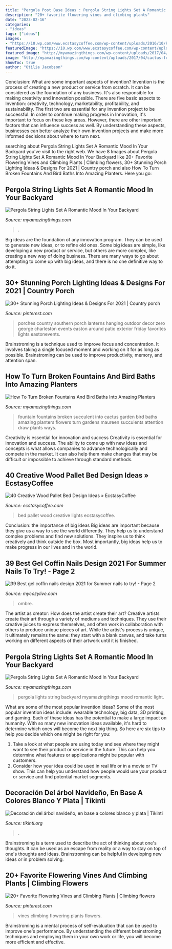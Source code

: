 ```yaml
---
title: "Pergola Post Base Ideas : Pergola String Lights Set A Romantic Mood In Your Backyard"
description: "20+ favorite flowering vines and climbing plants"
date: "2023-02-16"
categories:
- "ideas"
tags: ["ideas"]
images:
- "https://i0.wp.com/www.ecstasycoffee.com/wp-content/uploads/2016/10/Rustic-Pallet-Bed-Frame-with-Lights.jpg?resize=720%2C960"
featuredImage: "https://i0.wp.com/www.ecstasycoffee.com/wp-content/uploads/2016/10/Rustic-Pallet-Bed-Frame-with-Lights.jpg?resize=720%2C960"
featured_image: "http://myamazingthings.com/wp-content/uploads/2017/04/cactus-fountain--759x1024.jpeg"
image: "http://myamazingthings.com/wp-content/uploads/2017/04/cactus-fountain--759x1024.jpeg"
ShowToc: true
author: "Otilia Jacobson"
---
```



Conclusion: What are some important aspects of invention?
Invention is the process of creating a new product or service from scratch. It can be considered as the foundation of any business. It's also responsible for making creativity and innovation possible. There are five basic aspects to Invention: creativity, technology, marketability, profitability, and sustainability. The first two are essential for any invention project to be successful. In order to continue making progress in Innovation, it's important to focus on these key areas. However, there are other important factors that can influence success as well. By understanding these aspects, businesses can better analyze their own invention projects and make more informed decisions about where to turn next.

	

		
searching about Pergola String Lights Set A Romantic Mood In Your Backyard you've visit to the right web. We have 8 Images about Pergola String Lights Set A Romantic Mood In Your Backyard like 20+ Favorite Flowering Vines and Climbing Plants | Climbing flowers, 30+ Stunning Porch Lighting Ideas &amp; Designs For 2021 | Country porch and also How To Turn Broken Fountains And Bird Baths Into Amazing Planters. Here you go:
		
    
## Pergola String Lights Set A Romantic Mood In Your Backyard

<img loading=lazy src="https://myamazingthings.com/wp-content/uploads/2017/05/string-lights.jpg" onerror="this.onerror=null;this.src='https://tse3.mm.bing.net/th?id=OIP.puvU5PL96VWoNjmo7_f_HQHaF7&amp;pid=15.1';" alt="Pergola String Lights Set A Romantic Mood In Your Backyard">

_Source: myamazingthings.com_

>. 

	

Big ideas are the foundation of any innovation program. They can be used to generate new ideas, or to refine old ones. Some big ideas are simple, like developing a new product or service, but others are more complex, like creating a new way of doing business. There are many ways to go about attempting to come up with big ideas, and there is no one definitive way to do it.

    
## 30+ Stunning Porch Lighting Ideas &amp; Designs For 2021 | Country Porch

<img loading=lazy src="https://i.pinimg.com/736x/1f/95/86/1f9586dc2830d7217d6de6645bf91f5d.jpg" onerror="this.onerror=null;this.src='https://tse3.mm.bing.net/th?id=OIP.5DUrWStQtuij_CWF_F5JbQHaKE&amp;pid=15.1';" alt="30+ Stunning Porch Lighting Ideas &amp; Designs For 2021 | Country porch">

_Source: pinterest.com_

>porches country southern porch lanterns hanging outdoor decor zero george charleston events easton around patio exterior friday favorites lights eastonevents. 

	

Brainstroming is a technique used to improve focus and concentration. It involves taking a single focused moment and working on it for as long as possible. Brainstroming can be used to improve productivity, memory, and attention span.

    
## How To Turn Broken Fountains And Bird Baths Into Amazing Planters

<img loading=lazy src="http://myamazingthings.com/wp-content/uploads/2017/04/cactus-fountain--759x1024.jpeg" onerror="this.onerror=null;this.src='https://tse4.mm.bing.net/th?id=OIP.K8EyORsqfZG2ow4879BoGgHaJ_&amp;pid=15.1';" alt="How To Turn Broken Fountains And Bird Baths Into Amazing Planters">

_Source: myamazingthings.com_

>fountain fountains broken succulent into cactus garden bird baths amazing planters flowers turn gardens maureen succulents attention draw plants ways. 

	

Creativity is essential for innovation and success
Creativity is essential for innovation and success. The ability to come up with new ideas and concepts is what allows companies to advance technologically and compete in the market. It can also help them make changes that may be difficult or impossible to achieve through standard methods.

    
## 40 Creative Wood Pallet Bed Design Ideas » EcstasyCoffee

<img loading=lazy src="https://i0.wp.com/www.ecstasycoffee.com/wp-content/uploads/2016/10/Rustic-Pallet-Bed-Frame-with-Lights.jpg?resize=720%2C960" onerror="this.onerror=null;this.src='https://tse4.mm.bing.net/th?id=OIP.OQ6QtbR80bJzUKSsFY9aMAHaJ4&amp;pid=15.1';" alt="40 Creative Wood Pallet Bed Design Ideas » EcstasyCoffee">

_Source: ecstasycoffee.com_

>bed pallet wood creative lights ecstasycoffee. 

	

Conclusion: the importance of big ideas
Big ideas are important because they give us a way to see the world differently. They help us to understand complex problems and find new solutions. They inspire us to think creatively and think outside the box. Most importantly, big ideas help us to make progress in our lives and in the world.

    
## 39 Best Gel Coffin Nails Design 2021 For Summer Nails To Try! - Page 2

<img loading=lazy src="https://mycozylive.com/wp-content/uploads/2021/05/13-768x1152.jpg" onerror="this.onerror=null;this.src='https://tse1.mm.bing.net/th?id=OIP.SXj8TVhj8GTz0ICb7osEDwHaLH&amp;pid=15.1';" alt="39 Best gel coffin nails design 2021 for Summer nails to try! - Page 2">

_Source: mycozylive.com_

>ombre. 

	

The artist as creator: How does the artist create their art?
Creative artists create their art through a variety of mediums and techniques. They use their creative juices to express themselves, and often work in collaboration with others to produce unique pieces of art. While the artist's process is unique, it ultimately remains the same: they start with a blank canvas, and take turns working on different aspects of their artwork until it is finished.

    
## Pergola String Lights Set A Romantic Mood In Your Backyard

<img loading=lazy src="http://myamazingthings.com/wp-content/uploads/2017/05/pergola-string-lights.jpg" onerror="this.onerror=null;this.src='https://tse1.mm.bing.net/th?id=OIP.6LjvwgW5gxvoj6MUsZ_GGwHaD3&amp;pid=15.1';" alt="Pergola String Lights Set A Romantic Mood In Your Backyard">

_Source: myamazingthings.com_

>pergola lights string backyard myamazingthings mood romantic light. 

	

What are some of the most popular invention ideas?
Some of the most popular invention ideas include: wearable technology, big data, 3D printing, and gaming. Each of these ideas has the potential to make a large impact on humanity. With so many new innovation ideas available, it's hard to determine which ones will become the next big thing. So here are six tips to help you decide which one might be right for you: 
1) Take a look at what people are using today and see where they might want to see their product or service in the future. This can help you determine what features or applications might be popular with customers. 
2) Consider how your idea could be used in real life or in a movie or TV show. This can help you understand how people would use your product or service and find potential market segments.

    
## Decoración Del árbol Navideño, En Base A Colores Blanco Y Plata | Tikinti

<img loading=lazy src="http://tikinti.org/wp-content/uploads/2012/11/decorar-arbol-navidad-05.jpg" onerror="this.onerror=null;this.src='https://tse1.mm.bing.net/th?id=OIP.LKF5RUNA6WyZuTYyyLvmMAHaJQ&amp;pid=15.1';" alt="Decoración del árbol navideño, en base a colores blanco y plata | Tikinti">

_Source: tikinti.org_

>. 

	

Brainstroming is a term used to describe the act of thinking about one's thoughts. It can be used as an escape from reality or a way to stay on top of one's thoughts and ideas. Brainstroming can be helpful in developing new ideas or in problem solving.

    
## 20+ Favorite Flowering Vines And Climbing Plants | Climbing Flowers

<img loading=lazy src="https://i.pinimg.com/736x/50/f7/79/50f77968cd36d37e8ebd3ab012c00dac--climbing-flowering-vines-climbing-vines.jpg" onerror="this.onerror=null;this.src='https://tse3.mm.bing.net/th?id=OIP.Ke-DK4h5N4ER6uumclc0kQHaP3&amp;pid=15.1';" alt="20+ Favorite Flowering Vines and Climbing Plants | Climbing flowers">

_Source: pinterest.com_

>vines climbing flowering plants flowers. 

	

Brainstroming is a mental process of self-evaluation that can be used to improve one's performance. By understanding the different brainstroming techniques and employing them in your own work or life, you will become more efficient and effective.

